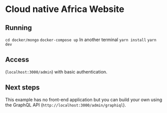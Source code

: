 # Cloud native Africa Website

## Running
```cd docker/mongo```
```docker-compose up```
In another terminal
```yarn install```
```yarn dev```
## Access

(`localhost:3000/admin`) with basic authentication.
## Next steps

This example has no front-end application but you can build your own using the GraphQL API (`http://localhost:3000/admin/graphiql`).
